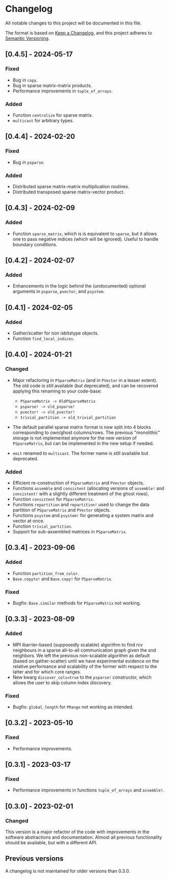 # Changelog

All notable changes to this project will be documented in this file.

The format is based on [Keep a Changelog](https://keepachangelog.com/en/1.0.0/),
and this project adheres to [Semantic Versioning](https://semver.org/spec/v2.0.0.html).

## [0.4.5] - 2024-05-17

### Fixed

- Bug in `copy`.
- Bug in sparse matrix-matrix products.
- Performance improvements in `tuple_of_arrays`.

### Added

- Function `centralize` for sparse matrix.
- `multicast` for arbitrary types.

## [0.4.4] - 2024-02-20

### Fixed

- Bug in `psparse`.

### Added

- Distributed sparse matrix-matrix multiplication routines.
- Distributed transposed sparse matrix-vector product.

## [0.4.3] - 2024-02-09

### Added

- Function `sparse_matrix`, which is is equivalent to `sparse`, but it allows one to pass negative indices (which will be ignored). Useful to handle boundary conditions.

## [0.4.2] - 2024-02-07

### Added

- Enhancements in the logic behind the (undocumented) optional arguments in `psparse`, `pvector`, and `psystem`.

## [0.4.1] - 2024-02-05

### Added

- Gather/scatter for non isbitstype objects.
- Function `find_local_indices`.

## [0.4.0] - 2024-01-21

### Changed

- Major refactoring in `PSparseMatrix` (and in `PVector` in a lesser extent).
The old code is still available (but deprecated), and can be recovered applying this renaming to your code-base:
  - `PSparseMatrix -> OldPSparseMatrix`
  - `psparse! -> old_psparse!`
  - `pvector! -> old_pvector!`
  - `trivial_partition -> old_trivial_partition`

- The default parallel sparse matrix format is now split into 4 blocks corresponding to own/ghost columns/rows.
The previous "monolithic" storage is not implemented anymore for the new version of `PSparseMatrix`, but can be implemented in the new setup if needed.
- `emit` renamed to `multicast`. The former name is still available but deprecated.

### Added

- Efficient re-construction of `PSparseMatrix` and `PVector` objects.
- Functions `assemble` and `consistent` (allocating versions of `assemble!` and `consistent!` with a slightly different
treatment of the ghost rows).
- Function `consistent` for `PSparseMatrix`.
- Functions `repartition` and `repartition!` used to change the data partition of `PSparseMatrix` and `PVector` objects.
- Functions `psystem` and `psystem!` for generating a system matrix and vector at once.
- Function `trivial_partition`.
- Support for sub-assembled matrices in `PSparseMatrix`.


## [0.3.4] - 2023-09-06

### Added 

- Function `partition_from_color`.
- `Base.copyto!` and `Base.copy!` for `PSparseMatrix`.

### Fixed

- Bugfix: `Base.similar` methods for `PSparseMatrix` not working.

## [0.3.3] - 2023-08-09

### Added 

- MPI ibarrier-based (supposedly scalable) algorithm to find rcv neighbours in a sparse all-to-all communication graph given the snd neighbors. We left the previous non-scalable algorithm as default (based on gather-scatter) until we have experimental evidence on the relative performance and scalability of the former with respect to the latter and for which core ranges.
- New kwarg `discover_cols=true` to the `psparse!` constructor, which allows the user to skip column index discovery.

### Fixed

- Bugfix: `global_length` for `PRange` not working as intended. 

## [0.3.2] - 2023-05-10

### Fixed

- Performance improvements.

## [0.3.1] - 2023-03-17

### Fixed

- Performance improvements in functions `tuple_of_arrays` and `assemble!`.

## [0.3.0] - 2023-02-01

### Changed

This version is a major refactor of the code with improvements in the software abstractions and documentation. Almost all previous functionality should be available, but with a different API.

## Previous versions

A changelog is not maintained for older versions than 0.3.0.

